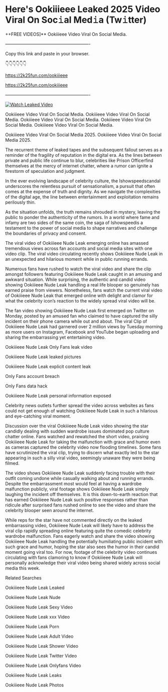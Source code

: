 # Here's Ookiiieee Leaked 2025 Video Viral On Soc𝚒al Med𝚒a (Tw𝚒tter)

++FREE VIDEOS]** Ookiiieee Video Viral On Social Media.

———————————————————-

Copy this link and paste in your browser.

👇👇👇👇👇👇

https://2k25fun.com/ookiiieee

https://2k25fun.com/ookiiieee

———————————————————-

[![Watch Leaked Video](https://miro.medium.com/v2/resize:fit:828/format:webp/1*cilzJN44JGOrTw9NJCrNHA.gif "Watch Leaked Video")](https://2k25fun.com/ookiiieee)

Ookiiieee Video Viral On Social Media. Ookiiieee Video Viral On Social Media. Ookiiieee Video Viral On Social Media. Ookiiieee Video Viral On Social Media. Ookiiieee Video Viral On Social Media.

Ookiiieee Video Viral On Social Media 2025. Ookiiieee Video Viral On Social Media 2025.

The recurrent theme of leaked tapes and the subsequent fallout serves as a reminder of the fragility of reputation in the digital era. As the lines between private and public life continue to blur, celebrities like Prison Officerfind themselves at the mercy of internet chatter, where a rumor can ignite a firestorm of speculation and judgment.

In the ever evolving landscape of celebrity culture, the Ishowspeedscandal underscores the relentless pursuit of sensationalism, a pursuit that often comes at the expense of truth and dignity. As we navigate the complexities of the digital age, the line between entertainment and exploitation remains perilously thin.

As the situation unfolds, the truth remains shrouded in mystery, leaving the public to ponder the authenticity of the rumors. In a world where fame and infamy are two sides of the same coin, the saga of Ishowspeedis a testament to the power of social media to shape narratives and challenge the boundaries of privacy and consent.

The viral video of Ookiiieee Nude Leak emerging online has amassed tremendous views across fan accounts and social media sites with one video clip. The viral video circulating recently shows Ookiiieee Nude Leak in an unexpected and hilarious moment while in public running errands.

Numerous fans have rushed to watch the viral video and share the clip amongst followers featuring Ookiiieee Nude Leak caught in an amusing and awkward situation. While surprising, the authentic and candid video showing Ookiiieee Nude Leak handling a real life blooper so genuinely has earned praise from viewers. Nonetheless, fans watch the current viral video of Ookiiieee Nude Leak that emerged online with delight and clamor for what the celebrity icon’s reaction to the widely spread viral video will be.

The fan video showing Ookiiieee Nude Leak first emerged on Twitter on Monday, posted by an amused fan who claimed to have captured the silly incident on their phone camera while out and about. The viral Clip of Ookiiieee Nude Leak had garnered over 2 million views by Tuesday morning as more users on Instagram, Facebook and YouTube began uploading and sharing the embarrassing yet entertaining video.

Ookiiieee Nude Leak Only Fans leak video

Ookiiieee Nude Leak leaked pictures

Ookiiieee Nude Leak explicit content leak

Only Fans account breach

Only Fans data hack

Ookiiieee Nude Leak personal information exposed

Celebrity news outlets further spread the video across websites as fans could not get enough of watching Ookiiieee Nude Leak in such a hilarious and eye-catching viral moment.

Discussion over the viral Ookiiieee Nude Leak video showing the star candidly dealing with sudden wardrobe issues dominated pop culture chatter online. Fans watched and rewatched the short video, praising Ookiiieee Nude Leak for taking the malfunction with grace and humor even as cameras captured the celebrity video now flooding timelines. Some fans have scrutinized the viral clip, trying to discern what exactly led to the star appearing in such a silly viral video, seemingly unaware they were being filmed.

The video shows Ookiiieee Nude Leak suddenly facing trouble with their outfit coming undone while casually walking about and running errands. Despite the embarrassment most would feel at having a wardrobe malfunction publicly, viral footage shows Ookiiieee Nude Leak simply laughing the incident off themselves. It is this down-to-earth reaction that has earned Ookiiieee Nude Leak such positive responses rather than ridicule after surprised fans rushed online to see the video and share the celebrity blooper seen around the internet.

While reps for the star have not commented directly on the leaked embarrassing video, Ookiiieee Nude Leak will likely have to address the viral clip rapidly spreading online featuring quite the comedic celebrity wardrobe malfunction. Fans eagerly watch and share the video showing Ookiiieee Nude Leak handling the potentially humiliating public incident with such grace and humor, hoping the star also sees the humor in their candid moment going viral too. For now, footage of the celebrity video continues circulating with fans clamoring to know if Ookiiieee Nude Leak will personally acknowledge their viral video being shared widely across social media this week.

Related Searches

Ookiiieee Nude Leak Leaked

Ookiiieee Nude Leak Nude

Ookiiieee Nude Leak Sexy Video

Ookiiieee Nude Leak xxx Video

Ookiiieee Nude Leak Porn

Ookiiieee Nude Leak Adult Video

Ookiiieee Nude Leak Shower Video

Ookiiieee Nude Leak Twitter Video

Ookiiieee Nude Leak Onlyfans Video

Ookiiieee Nude Leak Leaks

Ookiiieee Nude Leak Photos